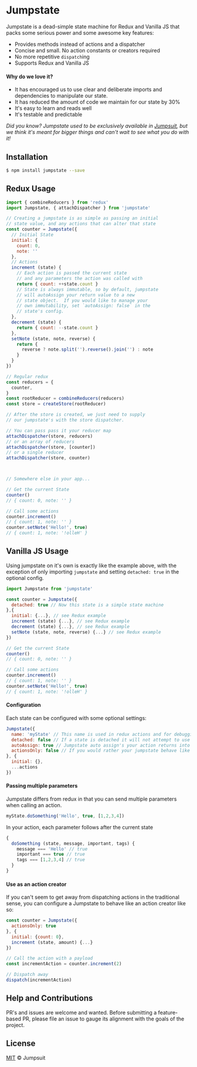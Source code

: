 # Jumpstate

Jumpstate is a dead-simple state machine for Redux and Vanilla JS that packs some serious power and some awesome key features:

- Provides methods instead of actions and a dispatcher
- Concise and small. No action constants or creators required
- No more repetitive `dispatch`ing
- Supports Redux and Vanilla JS

#### Why do we love it?
- It has encouraged us to use clear and deliberate imports and dependencies to manipulate our state.
- It has reduced the amount of code we maintain for our state by 30%
- It's easy to learn and reads well
- It's testable and predictable

*Did you know? Jumpstate used to be exclusively available in [Jumpsuit](https://github.com/jumpsuit/jumpsuit), but we think it's meant for bigger things and can't wait to see what you do with it!*

## Installation

```bash
$ npm install jumpstate --save
```

## Redux Usage

```javascript
import { combineReducers } from 'redux'
import Jumpstate, { attachDispatcher } from 'jumpstate'

// Creating a jumpstate is as simple as passing an initial
// state value, and any actions that can alter that state
const counter = Jumpstate({
  // Initial State
  initial: {
    count: 0,
    note: ''
  },
  // Actions
  increment (state) {
    // Each action is passed the current state
    // and any parameters the action was called with
    return { count: ++state.count }
    // State is always immutable, so by default, jumpstate
    // will autoAssign your return value to a new
    // state object.  If you would like to manage your
    // own immutability, set `autoAssign: false` in the
    // state's config.
  },
  decrement (state) {
    return { count: --state.count }
  },
  setNote (state, note, reverse) {
    return {
      reverse ? note.split('').reverse().join('') : note
    }
  }
})

// Regular redux
const reducers = {
  counter,
}
const rootReducer = combineReducers(reducers)
const store = createStore(rootReducer)

// After the store is created, we just need to supply
// our jumpstate's with the store dispatcher.

// You can pass pass it your reducer map
attachDispatcher(store, reducers)
// or an array of reducers
attachDispatcher(store, [counter])
// or a single reducer
attachDispatcher(store, counter)



// Somewhere else in your app...

// Get the current State
counter()
// { count: 0, note: '' }

// Call some actions
counter.increment()
// { count: 1, note: '' }
counter.setNote('Hello!', true)
// { count: 1, note: '!olleH' }
```

## Vanilla JS Usage

Using jumpstate on it's own is exactly like the example above, with the exception of only importing `jumpstate` and setting `detached: true` in the optional config.

```javascript
import Jumpstate from 'jumpstate'

const counter = Jumpstate({
  detached: true // Now this state is a simple state machine
},{
  initial: {...}, // see Redux example
  increment (state) {...}, // see Redux example
  decrement (state) {...}, // see Redux example
  setNote (state, note, reverse) {...} // see Redux example
})

// Get the current State
counter()
// { count: 0, note: '' }

// Call some actions
counter.increment()
// { count: 1, note: '' }
counter.setNote('Hello!', true)
// { count: 1, note: '!olleH' }
```

#### Configuration
Each state can be configured with some optional settings:
```javascript
Jumpstate({
  name: 'myState' // This name is used in redux actions and for debugging. Defaults to a random unique short_id if not specified
  detached: false // If a state is detached it will not attempt to use redux. Defaults to `false`
  autoAssign: true // Jumpstate auto assign's your action returns into a new state instance to maintain state immutability. eg. `Object.assign({}, state, newState)`  If you would like to manage your own immutability, set this to false.
  actionsOnly: false // If you would rather your jumpstate behave like an action creator, set this option to `true`, call an action with a payload, and you will receive a dispatchable action.
}, {
  initial: {},
  ...actions
})
```

#### Passing multiple parameters
Jumpstate differs from redux in that you can send multiple parameters when calling an action.

```javascript
myState.doSomething('Hello', true, [1,2,3,4])
```

In your action, each parameter follows after the current state

```javascript
{
  doSomething (state, message, important, tags) {
    message === 'Hello' // true
    important === true // true
    tags === [1,2,3,4] // true
  }
}
```

#### Use as an action creator
If you can't seem to get away from dispatching actions in the traditional sense, you can configure a Jumpstate to behave like an action creator like so:

```javascript
const counter = Jumpstate({
  actionsOnly: true
}, {
  initial: {count: 0},
  increment (state, amount) {...}
})

// Call the action with a payload
const incrementAction = counter.increment(2)

// Dispatch away
dispatch(incrementAction)
```

## Help and Contributions
PR's and issues are welcome and wanted. Before submitting a feature-based PR, please file an issue to gauge its alignment with the goals of the project.

## License

[MIT](LICENSE) © Jumpsuit
